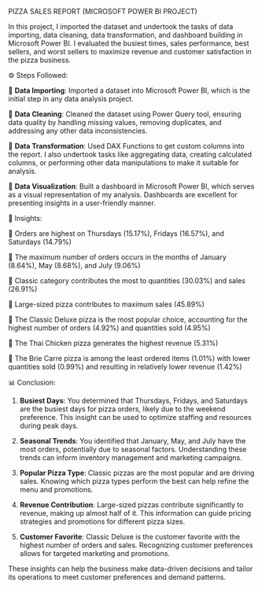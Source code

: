 PIZZA SALES REPORT (MICROSOFT POWER BI PROJECT) 

In this project, I imported the dataset and undertook the tasks of data importing, data cleaning, data transformation, and dashboard building in Microsoft Power BI. I evaluated the busiest times, sales performance, best sellers, and worst sellers to maximize revenue and customer satisfaction in the pizza business.

⚙️ Steps Followed:

🔸 **Data Importing**: Imported a dataset into Microsoft Power BI, which is the initial step in any data analysis project. 

🔸 **Data Cleaning**: Cleaned the dataset using Power Query tool, ensuring data quality by handling missing values, removing duplicates, and addressing any other data inconsistencies.

🔸 **Data Transformation**: Used DAX Functions to get custom columns into the report. I also undertook tasks like aggregating data, creating calculated columns, or performing other data manipulations to make it suitable for analysis.

🔸 **Data Visualization**: Built a dashboard in Microsoft Power BI, which serves as a visual representation of my analysis. Dashboards are excellent for presenting insights in a user-friendly manner.

🔎 Insights:

🔹 Orders are highest on Thursdays (15.17%), Fridays (16.57%), and Saturdays (14.79%)

🔹 The maximum number of orders occurs in the months of January (8.64%), May (8.68%), and July (9.06%)

🔹 Classic category contributes the most to quantities (30.03%) and sales (26.91%)

🔹 Large-sized pizza contributes to maximum sales (45.89%)

🔹 The Classic Deluxe pizza is the most popular choice, accounting for the highest number of orders (4.92%) and quantities sold (4.95%)

🔹 The Thai Chicken pizza generates the highest revenue (5.31%)

🔹 The Brie Carre pizza is among the least ordered items (1.01%) with lower quantities sold (0.99%) and resulting in relatively lower revenue (1.42%)

📊 Conclusion:

1. **Busiest Days**: You determined that Thursdays, Fridays, and Saturdays are the busiest days for pizza orders, likely due to the weekend preference. This insight can be used to optimize staffing and resources during peak days.

2. **Seasonal Trends**: You identified that January, May, and July have the most orders, potentially due to seasonal factors. Understanding these trends can inform inventory management and marketing campaigns.

3. **Popular Pizza Type**: Classic pizzas are the most popular and are driving sales. Knowing which pizza types perform the best can help refine the menu and promotions.

4. **Revenue Contribution**: Large-sized pizzas contribute significantly to revenue, making up almost half of it. This information can guide pricing strategies and promotions for different pizza sizes.

5. **Customer Favorite**: Classic Deluxe is the customer favorite with the highest number of orders and sales. Recognizing customer preferences allows for targeted marketing and promotions.

These insights can help the business make data-driven decisions and tailor its operations to meet customer preferences and demand patterns.
